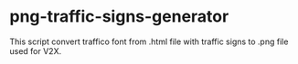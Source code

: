 # png-traffic-signs-generator
This script convert traffico font from .html file with traffic signs to .png file used for V2X.
